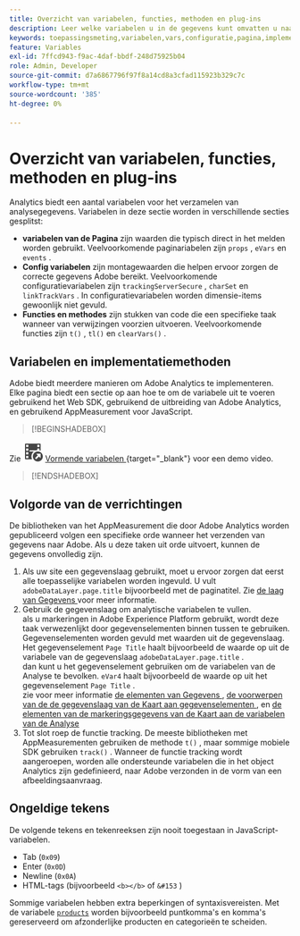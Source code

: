 ```yaml
---
title: Overzicht van variabelen, functies, methoden en plug-ins
description: Leer welke variabelen u in de gegevens kunt omvatten u naar Adobe verzendt om rapportering te verbeteren.
keywords: toepassingsmeting,variabelen,vars,configuratie,pagina,implementatie
feature: Variables
exl-id: 7ffcd943-f9ac-4daf-bbdf-248d75925b04
role: Admin, Developer
source-git-commit: d7a6867796f97f8a14cd8a3cfad115923b329c7c
workflow-type: tm+mt
source-wordcount: '385'
ht-degree: 0%

---
```


# Overzicht van variabelen, functies, methoden en plug-ins

Analytics biedt een aantal variabelen voor het verzamelen van analysegegevens. Variabelen in deze sectie worden in verschillende secties gesplitst:

* **variabelen van de Pagina** zijn waarden die typisch direct in het melden worden gebruikt. Veelvoorkomende paginariabelen zijn `props` , `eVars` en `events` .
* **Config variabelen** zijn montagewaarden die helpen ervoor zorgen de correcte gegevens Adobe bereikt. Veelvoorkomende configuratievariabelen zijn `trackingServerSecure` , `charSet` en `linkTrackVars` . In configuratievariabelen worden dimensie-items gewoonlijk niet gevuld.
* **Functies en methodes** zijn stukken van code die een specifieke taak wanneer van verwijzingen voorzien uitvoeren. Veelvoorkomende functies zijn `t()` , `tl()` en `clearVars()` .

## Variabelen en implementatiemethoden

Adobe biedt meerdere manieren om Adobe Analytics te implementeren. Elke pagina biedt een sectie op aan hoe te om de variabele uit te voeren gebruikend het Web SDK, gebruikend de uitbreiding van Adobe Analytics, en gebruikend AppMeasurement voor JavaScript.


>[!BEGINSHADEBOX]

Zie ![ VideoCheckedOut ](/help/assets/icons/VideoCheckedOut.svg) [ Vormende variabelen ](https://video.tv.adobe.com/v/28755?quality=12&learn=on){target="_blank"} voor een demo video.

>[!ENDSHADEBOX]


## Volgorde van de verrichtingen

De bibliotheken van het AppMeasurement die door Adobe Analytics worden gepubliceerd volgen een specifieke orde wanneer het verzenden van gegevens naar Adobe. Als u deze taken uit orde uitvoert, kunnen de gegevens onvolledig zijn.

1. Als uw site een gegevenslaag gebruikt, moet u ervoor zorgen dat eerst alle toepasselijke variabelen worden ingevuld. U vult `adobeDataLayer.page.title` bijvoorbeeld met de paginatitel. Zie [ de laag van Gegevens ](../prepare/data-layer.md) voor meer informatie.
2. Gebruik de gegevenslaag om analytische variabelen te vullen. <br/> als u markeringen in Adobe Experience Platform gebruikt, wordt deze taak verwezenlijkt door gegevenselementen binnen tussen te gebruiken. Gegevenselementen worden gevuld met waarden uit de gegevenslaag. Het gegevenselement `Page Title` haalt bijvoorbeeld de waarde op uit de variabele van de gegevenslaag `adobeDataLayer.page.title` . <br/> dan kunt u het gegevenselement gebruiken om de variabelen van de Analyse te bevolken. `eVar4` haalt bijvoorbeeld de waarde op uit het gegevenselement `Page Title` . <br/> zie voor meer informatie [ de elementen van Gegevens ](https://experienceleague.adobe.com/docs/experience-platform/tags/ui/data-elements.html?lang=nl-NL), [ de voorwerpen van de de gegevenslaag van de Kaart aan gegevenselementen ](../launch/layer-to-elements.md), en [ de elementen van de markeringsgegevens van de Kaart aan de variabelen van de Analyse ](../launch/elements-to-variable.md)
3. Tot slot roep de functie tracking. De meeste bibliotheken met AppMeasurementen gebruiken de methode `t()` , maar sommige mobiele SDK gebruiken `track()` . Wanneer de functie tracking wordt aangeroepen, worden alle ondersteunde variabelen die in het object Analytics zijn gedefinieerd, naar Adobe verzonden in de vorm van een afbeeldingsaanvraag.

## Ongeldige tekens

De volgende tekens en tekenreeksen zijn nooit toegestaan in JavaScript-variabelen.

* Tab (`0x09`)
* Enter (`0x0D`)
* Newline (`0x0A`)
* HTML-tags (bijvoorbeeld `<b></b>` of `&#153` )

Sommige variabelen hebben extra beperkingen of syntaxisvereisten. Met de variabele [`products`](page-vars/products.md) worden bijvoorbeeld puntkomma&#39;s en komma&#39;s gereserveerd om afzonderlijke producten en categorieën te scheiden.

